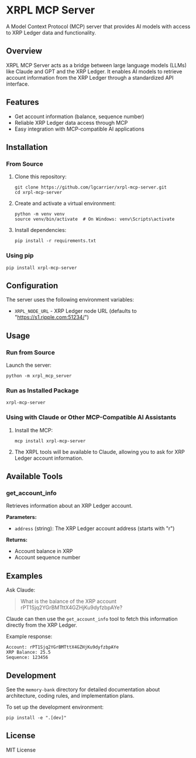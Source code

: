 # XRPL MCP Server

A Model Context Protocol (MCP) server that provides AI models with access to XRP Ledger data and functionality.

## Overview

XRPL MCP Server acts as a bridge between large language models (LLMs) like Claude and GPT and the XRP Ledger. It enables AI models to retrieve account information from the XRP Ledger through a standardized API interface.

## Features

- Get account information (balance, sequence number)
- Reliable XRP Ledger data access through MCP
- Easy integration with MCP-compatible AI applications

## Installation

### From Source

1. Clone this repository:
   ```
   git clone https://github.com/lgcarrier/xrpl-mcp-server.git
   cd xrpl-mcp-server
   ```

2. Create and activate a virtual environment:
   ```
   python -m venv venv
   source venv/bin/activate  # On Windows: venv\Scripts\activate
   ```

3. Install dependencies:
   ```
   pip install -r requirements.txt
   ```

### Using pip

```
pip install xrpl-mcp-server
```

## Configuration

The server uses the following environment variables:

- `XRPL_NODE_URL` - XRP Ledger node URL (defaults to "https://s1.ripple.com:51234/")

## Usage

### Run from Source

Launch the server:

```
python -m xrpl_mcp_server
```

### Run as Installed Package

```
xrpl-mcp-server
```

### Using with Claude or Other MCP-Compatible AI Assistants

1. Install the MCP:
   ```
   mcp install xrpl-mcp-server
   ```

2. The XRPL tools will be available to Claude, allowing you to ask for XRP Ledger account information.

## Available Tools

### get_account_info

Retrieves information about an XRP Ledger account.

**Parameters:**
- `address` (string): The XRP Ledger account address (starts with "r")

**Returns:**
- Account balance in XRP
- Account sequence number

## Examples

Ask Claude:

> What is the balance of the XRP account rPT1Sjq2YGrBMTttX4GZHjKu9dyfzbpAYe?

Claude can then use the `get_account_info` tool to fetch this information directly from the XRP Ledger.

Example response:
```
Account: rPT1Sjq2YGrBMTttX4GZHjKu9dyfzbpAYe
XRP Balance: 25.5
Sequence: 123456
```

## Development

See the `memory-bank` directory for detailed documentation about architecture, coding rules, and implementation plans.

To set up the development environment:

```
pip install -e ".[dev]"
```

## License

MIT License
